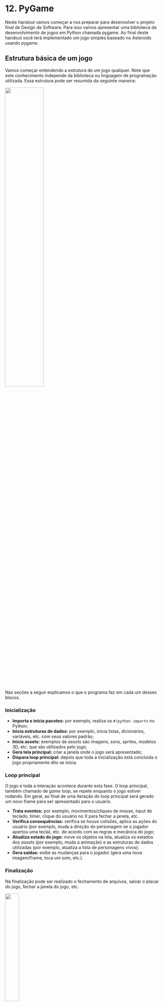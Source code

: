 # 12. PyGame

Neste handout vamos começar a nos preparar para desenvolver o projeto final de Design de Software. Para isso vamos apresentar uma biblioteca de desenvolvimento de jogos em Python chamada pygame. Ao final deste handout você terá implementado um jogo simples baseado no Asteroids usando pygame.

## Estrutura básica de um jogo

Vamos começar entendendo a estrutura de um jogo qualquer. Note que este conhecimento independe da biblioteca ou linguagem de programação utilizada. Essa estrutura pode ser resumida da seguinte maneira:

<img src="../raw/pygame/estrutura.png" width="50%">

Nas seções a seguir explicamos o que o programa faz em cada um desses blocos.

### Inicialização

- **Importa e inicia pacotes:** por exemplo, realiza os `#!python imports` no Python;
- **Inicia estruturas de dados:** por exemplo, inicia listas, dicionários, variáveis, etc. com seus valores padrão;
- **Inicia assets:** exemplos de _assets_ são imagens, sons, sprites, modelos 3D, etc. que são utilizados pelo jogo;
- **Gera tela principal:** criar a janela onde o jogo será apresentado;
- **Dispara loop principal:** depois que toda a inicialização está concluída o jogo propriamente dito se inicia.

### Loop principal

O jogo e toda a interação acontece durante esta fase. O loop principal, também chamado de _game loop_, se repete enquanto o jogo estiver rodando. Em geral, ao final de uma iteração do loop principal será gerado um novo frame para ser apresentado para o usuário.

- **Trata eventos:** por exemplo, movimentos/cliques de mouse, input de teclado, timer, clique do usuário no X para fechar a janela, etc.
- **Verifica consequências:** verifica se houve colisões, aplica as ações do usuário (por exemplo, muda a direção do personagem se o jogador apertou uma tecla), etc. de acordo com as regras e mecânica do jogo;
- **Atualiza estado do jogo:** move os objetos na tela, atualiza os estados dos _assets_ (por exemplo, muda a animação) e as estruturas de dados utilizadas (por exemplo, atualiza a lista de personagens vivos);
- **Gera saídas:** exibe as mudanças para o jogador (gera uma nova imagem/frame, toca um som, etc.).

### Finalização

Na finalização pode ser realizado o fechamento de arquivos, salvar o placar do jogo, fechar a janela do jogo, etc.

<img src="../raw/pygame/pygame-logo.png" width="30%">

O [pygame](https://www.pygame.org/docs/) é um _framework_ (ou _game engine_) para desenvolvimento de jogos em Python, baseado na biblioteca SDL2 (Simple DirectMedia Layer).

## Instalação

Abra o seu terminal (Linux ou MacOS) ou Anaconda Prompt (Windows) e digite:

    pip install pygame

## Preparo para o tutorial

Antes de seguir com o tutorial de pygame, faça o download do arquivo [`referencia.zip` (disponível neste link)](raw/pygame/referencia.zip). Descompacte os arquivos em uma pasta, sem alterar a estrutura de pastas.

!!! Danger "Importante"
    Consulte a [documentação](https://www.pygame.org/docs) se não entender algum dos comandos.

## Criando uma janela

Veremos que será necessário utilizarmos muitos comandos para fazer coisas aparentemente simples, como mostrar uma janela em branco. Não se assuste. Muito desse código se repete de maneira muito semelhante em qualquer jogo que você for desenvolver. Vamos começar então com o exemplo que acabamos de comentar: como mostrar uma janela do pygame. Abra o arquivo `#!python referencia/jogo_v1.py`. Esse arquivo contém comentários que separam o código nos blocos descritos no início deste handout.

<img src="../raw/pygame/jogo_v1.png">

Vamos entender o que esses comandos fazem:

??? info "Código `referencia/jogo_v1.py`"
    ```python linenums="1"
    --8<-- "pygame/raw/pygame/referencia/jogo_v1.py"
    ```

- `#!python pygame.init()` (linha 5): o framework pygame é iniciado. Apenas após este comando é que os recursos do pacote podem ser utilizados;
- `#!python pygame.display.set_mode((500, 400))` (linha 8): cria uma janela com 500 pixels de largura e 400 pixels de altura;
- `#!python pygame.display.set_caption('Hello World!')` (linha 9): define o título da janela (que aparece na barra superior) como o texto `#!python 'Hello World!'`;
- `#!python game = True` (linha 12): a variável `#!python game` será utilizada para indicar que o jogo deve continuar;
- `#!python while game:` (linha 15): continua o jogo enquanto `#!python game` for `#!python True`;
- `#!python for event in pygame.event.get():` (linha 17): `#!python pygame.event.get()` devolve uma lista com todos os eventos (cliques/movimentos de mouse, teclas apertadas, botões da janela apertados, etc.) que ocorreram desde a última vez que essa função foi chamada. O `#!python for` percorre cada um desses eventos, aplicando as consequências necessárias a cada caso;
- `#!python if event.type == pygame.QUIT:` (linha 19): verifica se o tipo do evento é `#!python pygame.QUIT`, ou seja, se o usuário clicou no botão de fechar a janela (consulte a [documentação](https://www.pygame.org/docs/ref/event.html#pygame.event.EventType) para ver mais eventos possíveis);
- `#!python game = False` (linha 20): muda o valor para `#!python False` para que a próxima iteração do loop principal não seja mais executada. Depois disso o programa termina;
- `#!python window.fill((255, 255, 255))` (linha 23): preenche a janela com a cor branca. As cores são valores RGB (Red, Green, Blue) que variam entre 0 e 255. Note que existe um parênteses ao redor dos três valores. Esse parênteses é muito importante, pois define uma _tupla_ (uma sequência de valores, semelhante a uma lista);
- `#!python pygame.display.update()` (linha 26): tudo o que é feito na tela (`#!python window`) não é mostrado para o usuário imediatamente, assim é possível desenhar várias coisas e somente depois de terminar de desenhar mostramos a nova tela (ou frame) para o usuário. Essa função é responsável por mostrar a nova tela que foi desenhada;
- `#!python pygame.quit()` (linha 29): finaliza o pygame. É importante chamar essa função para que ele feche todos os recursos que abriu (por exemplo a janela).

!!! exercise "EXERCÍCIO"
    Aplique as seguintes modificações ao código do `#!python jogo_v1.py`:

    1. Utilize uma janela de 600 X 300 pixels;
    2. Mude o título para `#!python Jogo da/do NOME` (onde `#!python NOME` é o seu nome);
    3. Mude a cor da janela para azul ao invés de branco;
    4. Faça o jogo fechar assim que o usuário apertar qualquer tecla do teclado. Dica: procure pelo evento `#!python pygame.KEYUP`.

## Desenhando na tela

Vamos começar desenhando polígono na tela. Para isso precisamos entender o sistema de coordenadas da tela do pygame (imagem extraída de: [https://medium.com/iothincvit/pygame-for-beginners-234da7d3c56f](https://medium.com/iothincvit/pygame-for-beginners-234da7d3c56f)):

![](raw/pygame/coordenadas.png)

No pygame, o canto superior esquerdo da janela é a origem (ponto `#!python (0, 0)`). O eixo X aumenta **para a direita** e o eixo Y aumenta **para baixo**. Assim, se queremos mostrar uma informação "mais para baixo", devemos **aumentar** o valor de Y.

Abra o arquivo `#!python jogo_v2.py`. A única diferença para a versão 1 são as linhas 24 a 26. Nas linhas 24 e 25 nós definimos uma cor (vermelha) e os vértices de um polígono. Na linha 26 chamamos a função `#!python pygame.draw.polygon`, que recebe uma superfície na qual o polígono será desenhado (no nosso caso, a janela), a cor e os vértices do polígono.

??? info "Código `referencia/jogo_v2.py`"

    ```python linenums="1"
    --8<-- "pygame/raw/pygame/referencia/jogo_v2.py"
    ```

!!! exercise "EXERCÍCIO"
    Modifique o código do `#!python jogo_v2.py` para que ele desenhe a bandeira do Brasil (simplificada, só a parte verde, amarela e azul). Dica: você provavelmente vai querer utilizar a função `#!python pygame.draw.circle`(consulte a [documentação](https://www.pygame.org/docs/ref/draw.html) para entender como utilizá-la).

    Tente mudar a ordem dos desenhos (desenhe primeiro o círculo, depois o polígono). O que acontece? A ordem dos desenhos importa. O novo desenho é sempre feito sobrepondo os desenhos anteriores.

## Desenhando um texto

Talvez você tenha estranhado o título desta seção, mas qualquer texto deve realmente ser desenhado para aparecer na tela. Os caracteres de um texto também são desenhados como pixels. Vamos entender o arquivo `#!python jogo_v3.py`. Antes de abrir o arquivo, execute-o para ver o resultado.

??? info "Código `referencia/jogo_v3.py`"
    ```python linenums="1"
    --8<-- "pygame/raw/pygame/referencia/jogo_v3.py"
    ```

Agora que você já viu o `#!python HELLO WORLD` na tela, vamos entender o código. As mudanças estão nas linhas 15, 16 e 28:

- `#!python font = pygame.font.SysFont(None, 48)` (linha 15): carrega uma nova fonte de texto. Como não passamos nada como o primeiro argumento (`#!python None`), o PyGame vai utilizar a fonte padrão. O segundo argumento é o tamanho da fonte;
- `#!python text = font.render('HELLO WORLD', True, (0, 0, 255))` (linha 16): cria uma imagem a partir da fonte criada na linha anterior com o texto `#!python 'HELLO WORLD'`. O segundo argumento neste momento pode ser sempre `#!python True` (ele faz com que as curvas sejam desenhadas de maneira mais suave). O terceiro argumento é a cor;
- `#!python window.blit(text, (10, 10))` (linha 28): desenha em `#!python window` a imagem `#!python text` na posição `#!python (10, 10)` (lembrando que a origem - ponto (0, 0) - é no canto superior esquerdo). A imagem é delimitada por um retângulo. A posição passada como segundo argumento define a localização do ponto superior esquerdo desse retângulo. Por padrão, sempre que nos referimos à posição da imagem (coordenada $(x, y)$) queremos dizer o seu canto superior esquerdo.

!!! exercise "EXERCÍCIO"
    Modifique o `#!python jogo_v3.py` para que ele desenhe o texto `#!python HELLO` em uma posição (por exemplo, no ponto (10, 10), onde ele já está) e o texto `#!python WORLD` em outro lugar da janela (por exemplo, no ponto (100, 100)).

## Desenhando uma imagem

Como vimos na seção anterior, `#!python text` já era uma imagem que foi desenhada na tela. Assim, não precisamos mudar muito o código para desenhar uma imagem qualquer. Execute o arquivo `#!python jogo_v4.py` e depois abra o código. A principal mudança está na linha 17, na qual carregamos uma imagem de um arquivo ao invés de desenhar um texto em uma imagem. O `#!python .convert()` no final da linha é uma otimização para acelerar o desenho da imagem. É uma boa prática sempre chamar esse método ao carregar uma imagem. Alternativamente pode-se utilizar o `#!python .convert_alpha()` quando a imagem possui transparência.

??? info "Código `referencia/jogo_v4.py`"
    ```python linenums="1"
    --8<-- "pygame/raw/pygame/referencia/jogo_v4.py"
    ```

Aproveitamos para começar a organizar melhor o código. Foram criadas duas constantes, `#!python WIDTH` e `#!python HEIGHT`, para guardar o valor da largura e altura da janela. Assim, sempre que precisarmos dessa informação podemos usar as constantes ao invés de colocar os números diretamente. Isso facilita muito quando queremos alterar o tamanho da janela. Nesse caso não será necessário procurar em todos os lugares do código onde o número aparece. Basta mudar o valor da constante.

!!! exercise "EXERCÍCIO"
    A imagem está grande demais. Modifique o `#!python jogo_v4.py` para mostrar uma imagem menor. Dica: use o comando `#!python image = pygame.transform.scale(image, (125, 166))` para obter uma nova imagem de 125 X 166 pixels.

## Recriando o Asteroids

Asteroids é um jogo de nave que foi muito famoso na década de 80. Consiste em destruir os meteoros que vem em sua direção através de tiros. Nesse tutorial, vamos replicar uma versão simplificada do jogo usando o pygame. Esse tutorial foi baseado no site [KidsCanCode](http://kidscancode.org/lessons/), o qual possui mais tutoriais com mais técnicas de desenvolvimento de jogos.

O arquivo `#!python jogo_v5.py` apresenta uma primeira versão com um único meteoro que fica caindo do topo da tela. Quando sai da tela, ele retorna à posição inicial. Execute o `#!python jogo_v5.py` e depois abra o arquivo para entender o que ele faz.

??? info "Código `referencia/jogo_v5.py`"
    ```python linenums="1"
    --8<-- "pygame/raw/pygame/referencia/jogo_v5.py"
    ```

Este arquivo possui algumas modificações:

- Linhas 18 a 20: carrega as imagens de fundo e do meteoro;
- Linhas 24 a 28: inicializa as variáveis que armazenam a posição e a velocidade do meteoro;
- Linhas 40 e 41: atualiza a posição do meteoro;
- Linhas 43 a 45: verifica se o meteoro saiu da tela. Nesse caso, faz ele voltar para a posição inicial.
- Linhas 49 e 50: desenha a imagem de fundo e depois a imagem do meteoro (note que a imagem de fundo só cobre a janela inteira porque mudamos o tamanho da janela para 480 X 600 pixels - caso contrário uma parte dela ficaria com a cor de fundo).

!!! exercise "EXERCÍCIO"
    O meteoro sempre começa na mesma posição e sempre se move na mesma direção. Vamos deixar o jogo mais interessante sorteando uma posição aleatória. Sorteie valores aleatórios para `#!python meteor_x`, `#!python meteor_y`, `#!python meteor_speedx`, `#!python meteor_speedy` na inicialização do jogo (a partir da linha 24) e quando o meteoro sai da tela (`#!python if` da linha 43). Sugestões de valores aleatórios:

    - `#!python meteor_x = random.randint(0, WIDTH-METEOR_WIDTH)` - o valor de x pode estar entre 0 e a largura da janela menos a largura da imagem do meteoro. Lembre-se que `#!python x` é a esquerda do retângulo que define a imagem;
    - `#!python meteor_y = random.randint(-100, -METEOR_HEIGHT)` - valores negativos significam que o meteoro está acima da janela. Vamos sortear valores de maneira que ele sempre comece o movimento de fora da janela, ou seja, o mais baixo possível é `#!python -METEOR_HEIGHT`. Lembrando que `#!python y` é a coordenada de cima do retângulo da imagem;
    - `#!python meteor_speedx = random.randint(-3, 3)` - se os valores da componente x da velocidade forem muito altos o meteoro vai se mover para um dos lados sem descer muito;
    - `#!python meteor_speedy = random.randint(2, 9)` - velocidades positivas em y significam que o meteoro vai se mover para baixo.

## Controlando a velocidade do jogo

Você percebeu que o meteoro se move muito rapidamente? Isso acontece porque estamos em um loop infinito, cuja velocidade de execução depende da CPU (processador), memória e outras características do equipamento onde estiver sendo executado. Dessa forma a velocidade de deslocamento da nave vai variar conforme a máquina em que o jogo for executado e os programas que estejam nela rodando.

Para controlar o número de iterações do loop por segundo usaremos o seguinte artifício: será criado um relógio, a partir da classe `#!python Clock` do pygame. Essa classe possui um método chamado `#!python tick` que conta quantos milissegundos já se passaram desde a última vez que ele foi chamado. Pegaremos o tempo transcorrido mas não utilizaremos para nada. Mas ao pegar esse tempo especificaremos para o método `#!python tick` que queremos que ele seja executado no máximo 30 vezes por segundo. Dessa forma teremos um efeito colateral útil: o loop será limitado por essa chamada e só executará 30 vezes por segundo também. Assim, em qualquer máquina que o código for executado a velocidade de atualização do jogo será a mesma (exceto, claro, se a máquina for tão lenta que não conseguir executar nessa velocidade).

Aplicamos essas mudanças no arquivo `#!python jogo_v6.py` (linhas 34, 35 e 39). Execute o programa para ver o resultado da mudança.

??? info "Código `referencia/jogo_v6.py`"
    ```python linenums="1"
    --8<-- "pygame/raw/pygame/referencia/jogo_v6.py"
    ```

!!! exercise "EXERCÍCIO"
    Agora parece que limitamos demais o número de execuções do loop principal. A animação parece um pouco travada. Altere a velocidade do jogo para que ele execute 30 frames por segundo ao invés de 15.

## Adicionando mais meteoros

Vamos adicionar mais meteoros ao jogo. Para isso, onde será necessário alterar o nosso código? Temos a inicialização da posição e velocidade do meteoro no começo do código e depois temos a reinicialização desses valores quando o meteoro sai da tela. Além disso, precisamos desenhar os meteoros em um outro lugar. Está começando a ficar complexo, não é mesmo?

### Classes em Python

Antes de criar mais meteoros, vamos então melhorar o nosso código. Para isso vamos utilizar um recurso disponível no Python chamado classes. Em Design de Software não vamos entrar em detalhes sobre o que são classes, nem como montar boas classes. Queremos apenas saber o mínimo para poder utilizá-las.

Neste primeiro momento você pode entender uma classe como um tipo de dados do Python. Na verdade, já trabalhamos com algumas classes, por mais que não tenhamos chamado-as assim: listas, strings e dicionários são algumas das classes disponíveis na linguagem. O interessante é que podemos criar novas classes (ou tipos) no Python. A ideia é semelhante ao que fazemos com um `#!python def`. Primeiro definimos a classe e depois usamos quando for necessário. Suponha, por exemplo, que queremos criar um novo tipo que represente um ponto com coordenadas `#!python x` e `#!python y`. Ele poderia ser feito da seguinte maneira (o exemplo completo está no arquivo `#!python teste_ponto.py`):

```python
class Point:
    def __init__(self):
        self.x = 0
        self.y = 0
```

Isso define uma classe `#!python Point` que possui coordenadas `#!python x` e `#!python y` ambas iguais a zero. Note que apenas definimos esse novo tipo, mas ainda não usamos. A partir desse momento o Python sabe o que é uma lista, o que é uma string e agora também o que é um `#!python Point`. Vamos utilizar esse nosso novo tipo:

```python
ponto = Point()
print('O ponto está nas coordenadas x={0} e y={1}'.format(ponto.x, ponto.y))
```

O código acima vai imprimir: `#!python O ponto está nas coordenadas x=0 e y=0`. O `#!python x` e `#!python y` são variáveis (chamamos de atributos) que estão ligadas àquele `#!python ponto` específico. Podemos inclusive mudar o seu valor:

```python
ponto = Point()
ponto.x = 2
ponto.y = 5
print('O ponto está nas coordenadas x={0} e y={1}'.format(ponto.x, ponto.y))
```

Esse novo código vai imprimir: `#!python O ponto está nas coordenadas x=2 e y=5`. Podemos modificar a nossa classe para que ela receba como argumentos os valores das coordenadas assim que um novo ponto é criado:

```python
class Point:
    def __init__(self, x_coord, y_coord):
        self.x = x_coord
        self.y = y_coord

ponto = Point(4, 1)
print('O ponto está nas coordenadas x={0} e y={1}'.format(ponto.x, ponto.y))
```

Esse novo código vai imprimir: `#!python O ponto está nas coordenadas x=4 e y=1`. A função `#!python __init__` é um tipo de função especial que é chamada quando o novo ponto é criado. Duas observações importantes:

- São **dois underscores** no começo e **dois underscores** no fim (chamamos esse par de dois underscores de _dunder_, ou _double underscore_);
- Essas funções que fazem parte de uma classe sempre recebem um primeiro argumento chamado `#!python self`. Ele é uma variável que guarda o próprio objeto. No nosso exemplo, `#!python self` é o próprio ponto. Por isso, quando fazemos `#!python self.x = 0` estamos guardando na variável (atributo) `#!python x` desse ponto específico o valor `#!python 0`.

Vamos ver mais um exemplo de uma função definida dentro da classe (também chamada de método):

```python
class Point:
    def __init__(self, x_coord, y_coord):
        self.x = x_coord
        self.y = y_coord

    def distance_to(self, other_point):
        dx = other_point.x - self.x
        dy = other_point.y - self.y
        return ((dx**2) + (dy**2)) ** 0.5

p1 = Point(4, 1)
p2 = Point(7, 5)
d = p1.distance_to(p2)
print('A distância de ({0}, {1}) a ({2}, {3}) é {4}'.format(p1.x, p1.y, p2.x, p2.y, d))
```

O programa acima vai imprimir: `#!python A distância de (4, 1) a (7, 5) é 5`. Considere o comando na penúltima linha: `#!python d = p1.distance_to(p2)`. Ele segue uma estrutura muito parecida com o que já fazíamos com strings, por exemplo:

```python
s = 'Insper'
t = s.replace('Ins', 'Su')
print(t)
```

Se você quiser praticar um pouco o uso de classes, faça os exercícios da academia em: [Introdução a classes e orientação a objetos](https://dessoft.insper-comp.com.br/conteudo/classe/exercicios). Também, e mais importante, replique, altere e teste os exemplos acima no VS Code ou no Colab para entender melhor.

### Classes no pygame

O pygame define algumas novas classes que facilitam o desenvolvimento de jogos. Uma dessas classes é o `#!python pygame.sprite.Sprite`. Vamos aprender como usar esse tipo com o exemplo do meteoro. O exemplo a seguir define uma classe do tipo `#!python Meteor`, que estende as funcionalidades de um `#!python pygame.sprite.Sprite` (ou seja, faz tudo que um `#!python Sprite` faz e mais um pouco):

```python
class Meteor(pygame.sprite.Sprite):
    def __init__(self):
        self.image = pygame.image.load('assets/img/meteorBrown_med1.png').convert_alpha()
        self.image = pygame.transform.scale(self.image, (METEOR_WIDTH, METEOR_HEIGHT))
        self.rect = self.image.get_rect()
        self.rect.x = random.randint(0, WIDTH-METEOR_WIDTH)
        self.rect.y = random.randint(-100, -METEOR_HEIGHT)
        self.speedx = random.randint(-3, 3)
        self.speedy = random.randint(2, 9)

    def update(self):
        # Atualizando a posição do meteoro
        self.rect.x += self.speedx
        self.rect.y += self.speedy
        # Se o meteoro passar do final da tela, volta para cima e sorteia
        # novas posições e velocidades
        if self.rect.top > HEIGHT or self.rect.right < 0 or self.rect.left > WIDTH:
            self.rect.x = random.randint(0, WIDTH-METEOR_WIDTH)
            self.rect.y = random.randint(-100, -METEOR_HEIGHT)
            self.speedx = random.randint(-3, 3)
            self.speedy = random.randint(2, 9)
```

Na inicialização do tipo `#!python Meteor` temos o carregamento da imagem e o sorteio das posições e velocidades do meteoro. Todo `#!python Sprite` deve definir um atributo `#!python image` e um `#!python rect`. Eles são utilizados para desenhar a imagem. O `#!python rect` define a posição do retângulo da imagem e oferece algumas vantagens, como podemos ver na condição do `#!python if`. Um retângulo é um outro tipo definido pelo pygame, que possui, além da posição `#!python x` e `#!python y`, outros atributos úteis, como `#!python top`, `#!python left`, `#!python right`, `#!python bottom`, `#!python centerx` e `#!python centery`. Usamos alguns desses exemplos no `#!python if`, simplificando as comparações.

O método `#!python update` será chamado quando quisermos atualizar a posição do meteoro, ou seja, em cada iteração do loop principal.

O arquivo `#!python jogo_v7.py` cria a classe `#!python Meteor` e substitui o código referente ao meteoro da versão anterior. Execute-o para ver o resultado e depois abra o código. Note que a classe `#!python Meteor` está ligeiramente diferente da que apresentamos acima. A diferença é que ao invés de carregar a imagem dentro do `#!python __init__`, nós já recebemos uma imagem carregada no `#!python __init__` (linha 25). Essa diferença é importante, pois ao invés de carregar uma nova imagem para cada novo meteoro, nós carregamos a imagem apenas uma vez e usamos a mesma imagem carregada em todos os meteoros. Também adicionamos uma linha no começo do `#!python __init__`, com `#!python pygame.sprite.Sprite.__init__(self)`. Como o `#!python Meteor` é uma estensão da classe `#!python pygame.sprite.Sprite`, nós precisamos inicializar o resto do `#!python Sprite`. Não se preocupe se não entender todos os detalhes. Por enquanto basta saber que essa linha é obrigatória.

??? info "Código `referencia/jogo_v7.py`"
    ```python linenums="1"
    --8<-- "pygame/raw/pygame/referencia/jogo_v7.py"
    ```

As principais mudanças nesta versão são:

- Linhas 24 a 46: definição da classe `#!python Meteor`;
- Linhas 54 e 55: criação de dois meteoros. Note que o código que sorteava a posição do meteoro (linhas 27 a 32 do `#!python jogo_v6.py`) agora está na inicialização (construtor) da classe `#!python Meteor`, assim, ao criar dois meteoros, cada um será sorteado com posições e velocidades distintas;
- Linhas 69 e 70: atualização da posição dos meteoros. A lógica de atualização da posição agora está concentrada na classe `#!python Meteor`, assim não precisamos mais das linhas 49 a 57 do `#!python jogo_v6.py`;
- Linhas 76 e 77: desenhando os meteoros. O código é bastante semelhante ao que tínhamos antes, mas agora utilizamos a imagem e o rect (que define a posição da imagem) guardados como atributos de cada meteoro.

!!! exercise "EXERCÍCIO"
    Modifique o `#!python jogo_v7.py` para que ele tenha 4 meteoros ao invés de 2.

## Adicionando mais meteoros ainda

Conforme criamos mais meteoros, começa a ficar inviável utilizarmos uma variável para cada meteoro. Uma soluções (que já ajudaria muito), seria criarmos uma lista com todos os meteoros. O pygame define um novo tipo chamado `#!python pygame.sprite.Group`, que é como uma lista, mas que tem algumas funcionalidades adicionais.

O `#!python jogo_v8` utiliza o `#!python pygame.sprite.Group` para criar vários grupos de uma vez. As principais mudanças neste arquivo são:

??? info "Código `referencia/jogo_v8.py`"
    ```python linenums="1"
    --8<-- "pygame/raw/pygame/referencia/jogo_v8.py"
    ```

- Linhas 54 a 58: criação de um grupo de sprites e um `#!python for` que cria e adiciona vários meteoros no grupo;
- Linha 72: atualiza todos os sprites de uma vez. Por trás dos panos o pygame percorre todos os sprites dentro daquele grupo e chama o método `#!python update` de cada um deles;
- Linha 78: desenha todos os sprites de uma vez. Por trás dos panos o pygame percorre todos os sprites, desenhando um por um.

!!! exercise "EXERCÍCIO"
    Modifique o `#!python jogo_v8.py` para que ele tenha 15 meteoros ao invés de 8. Além disso, vamos começar a nos preparar para implementar o jogador. Crie uma nova classe chamada `#!python Ship` que também estende o tipo `#!python pygame.sprite.Sprite` com a imagem `#!python assets/img/playerShip1_orange.png`. A nave não deve se mover (não precisa implementar o `#!python update`). Utilize os valores `#!python self.rect.centerx = WIDTH / 2` e `#!python self.rect.bottom = HEIGHT - 10`.

## Adicionando a nave

O `#!python jogo_v9.py` adiciona a classe `#!python Ship` e cria uma nave. Ainda não é possível mover a nave, mas a classe já está preparada para isso. As principais mudanças são:

??? info "Código `referencia/jogo_v9.py`"
    ```python linenums="1"
    --8<-- "pygame/raw/pygame/referencia/jogo_v9.py"
    ```

- Linhas 23 e 24: carrega a imagem da nave e redimensiona para um tamanho menor;
- Linhas 28 a 47: define a classe `#!python Ship`. O método `#!python update` atualiza a posição `#!python x` aplicando a velocidade e o `#!python if` garante que a nave não saia da janela. Sempre que a nave sai da janela ela é movida para dentro da janela novamente. Note que a nave ainda não vai se mover, pois a velocidade no eixo x é zero. Além disso, não implementamos o movimento no eixo y, pois queremos que a nave apenas se mova para os lados;
- Linhas 79 a 82: mudança do nome do grupo para `#!python all_sprites`, pois agora guardaremos todos os sprites nesse mesmo grupo. Uma nave é criada e armazenada na variável `#!python player`. Esse `#!python player` é adicionado ao `#!python all_sprites`, assim ao chamar `#!python all_sprites.update()` e `#!python all_sprites.draw(window)`, todos os meteoros e a nave serão atualizados e desenhados em um único comando.

!!! exercise "EXERCÍCIO"
    Modifique o `#!python jogo_v9.py` para que a nave se mova com velocidade 5 para a esquerda. Se quiser, faça o seguinte teste adicional. Comente os blocos do `#!python if` e `#!python else` do `#!python update` da nave e veja o que acontece.

## Movimento da nave

Finalmente vamos adicionar alguma interação! Queremos que o jogador possa controlar o movimento da nave usando o teclado. Assim, quando ele apertar as setas do teclado para a esquerda ou para a direita, a nave deve se mover. Lembre-se que no início deste handout falamos que teclas apertadas são eventos. O tratamento de eventos é uma das etapas do loop principal. Até agora só utilizamos o tratamento de eventos para verificar se o usuário fechou a janela do jogo. O `#!python jogo_v10.py` adiciona o tratamento dos eventos das setas do teclado. As principais mudanças estão nas linhas 98 a 110.

??? info "Código `referencia/jogo_v10.py`"

    ```python linenums="1"
    --8<-- "pygame/raw/pygame/referencia/jogo_v10.py"
    ```

Quando o jogador aperta uma tecla (evento do tipo `#!python pygame.KEYDOWN`), se a tecla apertada for a seta para a direita ou para a esquerda, nós aumentamos ou diminuimos a velocidade da nave. QUando o jogador solta a tecla (evento do tipo `#!python pygame.KEYUP`), se a tecla apertada for a seta para a direita ou para a esquerda, nós desfazemos a ação daquela tecla (diminuir ou aumentar a velocidade da nave). Note que esses eventos só ocorrem no instante em que a tecla é apertada. Se o jogador apertar a tecla e não soltar, o evento `#!python pygame.KEYDOWN` só será recebido uma vez e assim a velocidade só vai aumentar uma vez.

!!! exercise "EXERCÍCIO"
    Modifique o `#!python jogo_v10.py` para que a nave se mova com metade da velocidade.

## Tratamento de colisões da nave com os meteoros

Já podemos movimentar a nave, mas quando um meteoro encosta na nave, nada acontece. Queremos que o jogo acabe quando um meteoro encostar na nave. O `#!python jogo_v11.py` implementa essa funcionalidade. O pygame disponibiliza uma função que verifica se houve uma colisão entre um sprite e um grupo de sprites, o `#!python pygame.sprite.spritecollide`. Essa função recebe um sprite, um grupo de sprites e um valor booleano que indica se, ao ocorrer uma colisão, o elemento do grupo que colidiu com o sprite deve morrer ou não (morrer nesse caso significa que o sprite deixará de existir). As principais mudanças neste arquivo são:

??? info "Código `referencia/jogo_v11.py`"
    ```python linenums="1"
    --8<-- "pygame/raw/pygame/referencia/jogo_v11.py"
    ```

- Linhas 80 e 88: criação de mais um grupo de sprites. Cada meteoro é colocado em dois grupos, no grupo de todos os sprites (`#!python all_sprites`), que é utilizado para atualizar e desenhar todos os sprites na tela, e o grupo dos meteoros (`#!python all_meteors`), que será utilizado para verificar a colisão da nave com todos os meteoros de uma vez;
- Linha 119: verifica a colisão do `#!python player` (nave) com o `#!python all_meteors`. A função retorna uma lista com todos os meteoros que colidiram com a nave. Se ela não estiver vazia significa que houve uma colisão.

!!! exercise "EXERCÍCIO"
    A versão atual faz com que os meteoros morram ao encostar na nave, mas nada além disso acontece. Modifique o `#!python jogo_v11.py` para que o jogo acabe se a nave colidir com um meteoro (dica: basta verificar uma condição e modificar `#!python game` para `#!python False`).

## Fazendo a nave atirar

Vamos implementar a funcionalidade de tiro. Queremos que um tiro seja criado quando o jogador apertar a tecla `#!python ESPAÇO`. Execute o `#!python jogo_v12.py` para ver o resultado. Depois abra o código.

??? info "Código `referencia/jogo_v12.py`"
    ```python linenums="1"
    --8<-- "pygame/raw/pygame/referencia/jogo_v12.py"
    ```

Neste código, criamos um sprite `#!python Bullet` e um novo método `#!python shoot` na classe `#!python Ship`. Esse método será chamado sempre que quisermos que a nave atire. O problema é que o sprite precisa ser adicionado ao grupo de sprites para ser desenhado, mas como ele será criado dentro do método `#!python shoot`, nós não temos acesso às variáveis que estão no nosso programa. A solução para esse problema é guardar o grupo dentro do jogador. Assim, quando ele atirar ele já terá acesso ao grupo para adicionar a nova bala. Fazemos isso modificando o `#!python __init__` (construtor) do `#!python Ship`. Além da imagem da nave ele passará a receber o grupo de todos os sprites, um grupo para guardar as balas e a imagem da bala. Esses valores são guardados dentro da nave nas linhas 39 a 41. Esses valores são utilizados pelo método `#!python shoot` (linhas 53 a 57). As principais mudanças nesta versão são:

- Linhas 30 e 39 a 41: quando é criada, a nave recebe o grupo de sprites, o grupo de balas e a imagem da bala. Ela armazena esses valores nos atributos (variáveis disponíveis no `#!python self`) para usar quando o `#!python shoot` for chamado;
- Linhas 53 a 57: método `#!python shoot`. Esse método será chamado quando a tecla espaço for apertada. Uma nova bala é criada e adicionada nos grupos de sprites e de balas;
- Linhas 84 a 104: classe `#!python Bullet`. Uma bala só se move para cima com velocidade 10. Quando ela não está mais visível ela morre (`#!python self.kill()`);
- Linhas 114 e 116: um novo grupo de balas é criado. O grupo de sprites, o grupo de balas e a imagem da bala são utilizadas para que um `#!python Ship` seja criado. Esse `#!python Ship` vai armazenar esses valores dentro de si mesmo;
- Linhas 140 e 141: quando a tecla `#!python ESPAÇO` é apertada a nave atira.

Note que não precisamos mudar as linhas que chamam o `#!python update` dos sprites e que desenham (`#!python draw`) todos os sprites, pois as balas também serão adicionadas no grupo de todos os sprites (`#!python all_sprites`).

!!! exercise "EXERCÍCIO"
    As balas ainda não tem nenhum efeito sobre os meteoros. Implemente a colisão das balas com os meteoros. A função `#!python pygame.sprite.spritecollide` verificava se **um** sprite havia colidido com **algum sprite de um grupo**. Agora queremos verificar se **algum sprite do grupo** de balas colidiu com **algum sprite do grupo** de meteoros. Para isso temos a função `#!python pygame.sprite.groupcollide`, que recebe dois grupos de sprites e dois valores booleanos (`#!python True` ou `#!python False`) que indicam se um elemento do primeiro grupo deve morrer ao colidir com algum elemento do segundo grupo e vice-versa.

    **Importante:** essa função retorna um dicionário no qual as chaves são elementos do primeiro grupo (primeiro argumento da função) e os valores são listas de elementos do segundo grupo (segundo argumento) que colidiram com ele. Se esse dicionário estiver vazio significa que não houve nenhuma colisão entre os dois grupos.

    Faça com que, ao colidirem, tanto a bala, quanto o meteoro morram. Você vai notar que depois de um tempo não haverá mais nenhum meteoro. Não se preocupe com isso por enquanto.

## Adicionando som

O pygame também é capaz de tocar sons. Para isso, além de carregar os arquivos de áudio, é necessário inicializar o uso de sons no pygame com a função `#!python pygame.mixer.init()`. O `#!python jogo_v13.py` implementa os sons de explosão e tiro da nave. As principais modificações são:

??? info "Código `referencia/jogo_v13.py`"
    ```python linenums="1"
    --8<-- "pygame/raw/pygame/referencia/jogo_v13.py"
    ```

- Linha 8: inicialização do módulo de áudio do pygame;
- Linhas 30 a 34: carrega os arquivos de áudio;
- Linhas 39 e 51: `#!python Ship` recebe o som do tiro como argumento extra e armazena como atributo;
- Linha 68: toca o som do tiro;
- Linha 136: começa a tocar o som de fundo em loop;
- Linhas 167 a 172: implementa o exercício 12. Verifica as colisões entre todos os meteoros e todas as balas. Para cada meteoro que colidiu é criado um novo meteoro para substituí-lo;
- Linhas 178 e 179: toca o som de explosão da nave e espera 1 segundo para o som terminar de tocar antes de finalizar o jogo.

!!! exercise "EXERCÍCIO"
    Modifique o `#!python jogo_v13.py` para tocar o `#!python destroy_sound` sempre que um meteoro for destruído.

## Refatorando mais uma vez o código

O código já está bastante complexo. Lembrando que é sempre uma boa prática tomar um tempo para melhorar o código antes que ele se torne um caos completo, vamos refatorá-lo mais um pouco. Um dos problemas é a quantidade de argumentos que precisamos passar quando criamos um `#!python Ship` (e tudo isso só por causa do tiro). Além disso, temos diversas variáveis para as imagens e sons que carregamos.

No arquivo `#!python jogo_v14.py` adicionamos todos os assets em um novo dicionário `#!python assets` e os grupos em um dicionário `#!python groups`. Agora é possível diminuir a quantidade de argumentos recebidos na construção do `#!python Ship` sem ser necessário carregar os assets todas as vezes.

??? info "Código `referencia/jogo_v14.py`"
    ```python linenums="1"
    --8<-- "pygame/raw/pygame/referencia/jogo_v14.py"
    ```

!!! exercise "EXERCÍCIO"
    Os sons `#!python boom_sound` e `#!python destroy_sound` ainda não estão armazenados em `#!python assets`. Para manter a consistência, adicione-os no dicionário e atualize o código necessário (onde esses sons são tocados).

## Adicionando animações

As imagens do nosso jogo ainda são muito estáticas. Elas se movem pela tela, mas são sempre as mesmas. Vamos adicionar uma animação de explosão. Para isso, vamos criar um novo sprite que atualiza a imagem em intervalos fixos de tempo. O `#!python jogo_v15.py` implementa essa animação. As principais mudanças são:

??? info "Código `referencia/jogo_v15.py`"
    ```python linenums="1"
    --8<-- "pygame/raw/pygame/referencia/jogo_v15.py"
    ```

- Linhas 28 a 35: carrega as imagens da animação da explosão e guarda em uma lista. Adiciona a lista no dicionário `#!python assets`;
- Linhas 124 a 170: classe `#!python Explosion`:
  - Linha 131: armazena a lista de imagens da animação em um atributo. Uma animação nada mais é que uma sucessão de imagens mostradas em um intervalo curto de tempo;
  - Linhas 134 a 137: coloca a primeira imagem da animação no atributo `#!python self.image` e define sua posição;
  - Linha 140: armazena o instante de tempo atual. Depois que passar `#!python self.frame_ticks` milissegundos a partir desse instante a próxima imagem será mostrada;
  - Linhas 154 a 170: método de atualização. Verifica se já se passaram `#!python self.frame_ticks` milissegundos desde que a última imagem foi mostrada. Em caso afirmativo, mostra a próxima imagem. Se já não existem mais imagens para mostrar, mata o sprite.
- Linhas 236 e 237: cria o sprite de animação de explosão no mesmo lugar onde um meteoro foi explodido.

!!! exercise "EXERCÍCIO"
    Limite os tiros da nave a um tiro a cada 500 milissegundos. Dica: a lógica será semelhante à decisão de mostrar a próxima imagem da animação (a resposta estará no `#!python jogo_v16.py`).

## Adicionando estados

Agora os meteoros estão bem legais, mas e a nave? Vamos agora introduzir um truque super útil para jogos (e vários outros programas de computador): a **máquina de estados**. Com uma máquina de estados, o programa apresenta comportamentos diferentes para cada estados. Esse é apenas o nome que damos para uma forma de estruturar o nosso código. Na prática você vai perceber que essa modificação não passa de um conjunto de `#!python ifs`. No nosso jogo teremos a princípio 3 estados:

1. `#!python DONE`: o jogo terminou;
1. `#!python PLAYING`: o jogador está jogando;
1. `#!python EXPLODING`: a nave está explodindo. Nesse estado o jogador não pode fazer nada (se ele apertar alguma coisa no teclado nada vai acontecer).

A mudança para máquina de estados foi aplicada no `#!python jogo_v16.py`. Observe que no novo arquivo mudamos o mecanismo do loop de jogo. Antes usávamos uma variável booleana para indicar se o jogo estava rodando ou não. Agora temos uma variável com um número inteiro que indica em qual estado estamos: rodando o jogo normalmente, estado de explosão da nave, ou se o jogo acabou. As principais mudanças são:

??? info "Código `referencia/jogo_v16.py`"
    ```python linenums="1"
    --8<-- "pygame/raw/pygame/referencia/jogo_v16.py"
    ```

- Linhas 59, 60 e 74 a 81: resposta do exercício 15;
- Linhas 206 a 209: definindo constantes com o valor de cada estado (poderia ser qualquer valor) e definindo o estado inicial como `#!python PLAYING`. Note que apagamos a variável `#!python game` do código inteiro;
- Linha 213: condição do loop principal depende do estado. O jogo para quando `#!python state` é igual a `#!python DONE`, ou seja, `#!python 0`;
- Linha 220: muda o estado para `#!python DONE` se o jogador apertou no X para fechar a janela;
- Linha 222: só aplica as consequências de eventos de teclado se o estado for `#!python PLAYING`;
- Linha 244: verifica colisões apenas se o estado for `#!python PLAYING`;
- Linhas 263 a 265: mata a nave (para ela sumir) e cria uma explosão no lugar;
- Linhas 266 a 268: muda o estado para `#!python EXPLODING` e armazena o instante de tempo em que esse estado começou. A variável `#!python explosion_duration` guarda a duração da animação de explosão com um adicional de 400 milissegundos;
- Linhas 269 a 272: se o estado for `#!python EXPLODING` verifica se já passou o tempo necessário para a animação da explosão e depois termina o jogo (muda o estado para `#!python DONE`).

Note que com o uso da máquina de estados não precisamos mais do `#!python time.sleep(1)` para esperar antes do jogo terminar.

!!! exercise "EXERCÍCIO"
    Modifique o `#!python jogo_v16.py` para que o jogo nunca acabe, ou seja, depois que a nave termina de explodir ela ressurge na posição inicial (a resposta estará no `#!python jogo_v17.py`).

## Adicionando um placar

Vamos utilizar uma fonte com jeitão de arcade dos anos 80. Já vimos como desenhar texto na tela, então juntando esses conhecimentos podemos mostrar o placar ao longo do jogo. O `#!python jogo_v17.py` implementa essa funcionalidade. As principais mudanças são:

??? info "Código `referencia/jogo_v17.py`"
    ```python linenums="1"
    --8<-- "pygame/raw/pygame/referencia/jogo_v17.py"
    ```

- Linha 35: carrega a fonte que será utilizada para mostrar o placar;
- Linhas 212 e 265: inicializa o placar com `#!python 0`. Toda vez que um meteoro explode o jogador ganha 100 pontos;
- Linhas 213, 230, 240 e 276: cria um dicionário de teclas que guarda se uma tecla estava pressionada ou não. Quando ocorre um evento de tecla levantada (`#!python pygame.KEYUP`), verifica se essa tecla estava previamente pressionada. Isso é necessário para evitar um problema quando a nave explode enquanto uma tecla está apertada. Nesse caso, quando a nave é recriada e o jogador solta a tecla seria aplicada uma velocidade contrária. Por esse motivo, na linha 276 o dicionário é apagado quando o estado muda para `#!python EXPLODING`;
- Linhas 282 a 284: resposta do exercício 16;
- Linhas 293 a 296: desenha o placar.

!!! exercise "EXERCÍCIO"
    Modifique o `#!python jogo_v17.py` para que o placar seja zerado quando a nave explode.

## Sistema de vidas

O `#!python jogo_v18.py` implementa um sistema de vidas. O jogador terá 3 vidas. Depois que morrer 3 vezes o jogo termina. As principais mudanças são:

??? info "Código `referencia/jogo_v18.py`"
    ```python linenums="1"
    --8<-- "pygame/raw/pygame/referencia/jogo_v18.py"
    ```

- Linhas 214 e 274: inicializa o número de vidas com 3 e diminui toda vez que a nave explode;
- Linhas 284 a 286: se a quantidade de vidas chegar a zero o jogo termina;
- Linhas 304 a 307: desenha as vidas.

!!! exercise "EXERCÍCIO"
    Modifique o `#!python jogo_v18.py` para que o jogador ganhe automaticamente uma vida a cada 1.000 pontos. A resposta estará no `#!python jogo_v19.py`.

## Melhorando a colisão

Talvez você tenha percebido que a colisão entre sprites nem sempre é muito boa. Isso acontece porque as colisões são feitas por padrão entre as imagens, ou seja, entre os retângulos (mesmo que sejam transparentes). O `#!python jogo_v19.py` utiliza uma função mais precisa de colisão. Para isso é necessário criar máscaras de colisão. Uma máscara de colisão é uma imagem na qual os valores iguais a zero serão ignorados no teste de colisão. Para utilizar a colisão entre máscaras é necessário que o sprite possua um atributo `#!python mask`. As principais mudanças são:

??? info "Código `referencia/jogo_v19.py`"
    ```python linenums="1"
    --8<-- "pygame/raw/pygame/referencia/jogo_v19.py"
    ```

- Linhas 52, 96 e 123: cria as máscaras de colisão a partir da imagem do sprite;
- Linhas 256 e 274: define que as colisões devem ser realizadas usando máscaras;
- Linhas 270 e 271: resposta do exercício 18.

## Separando o código em mais funções

Este código está ficando muito grande! Está na hora de quebrar esse monolito em funções simples. Isso vai facilitar o desenvolvimento de novas telas de jogo. O `#!python jogo_v20.py` cria as funções `#!python load_assets` e `#!python game_screen` que extraem o carregamento dos assets e a lógica do jogo. Nessa versão não existe nenhuma mudança, visualmente falando, mas essa refatoração vai ser bastante útil para o próximo passo. Principais mudanças:

??? info "Código `referencia/jogo_v20.py`"
    ```python linenums="1"
    --8<-- "pygame/raw/pygame/referencia/jogo_v20.py"
    ```

- Linhas 22 a 46: função que carrega os assets. É exatamente o mesmo código de antes, mas agora dentro de uma função;
- Linhas 192 a 320: função que executa o loop principal. É exatamente o mesmo código de antes, mas agora dentro de uma função.

## Separando o código em arquivos diferentes

Abra o arquivo `#!python jogo_21.py`. Onde está todo aquele código? O código do arquivo `#!python jogo_20.py` foi separado em 5 arquivos:

- `#!python jogo_21.py` - possui apenas a lógica mais geral do jogo: inicializa o pygame, chama a tela do jogo e finaliza o pygame;

??? info "Código `referencia/jogo_v21.py`"
    ```python linenums="1"
    --8<-- "pygame/raw/pygame/referencia/jogo_v21.py"
    ```

- `#!python game_screen.py` - função com o loop principal do jogo;

??? info "Código `referencia/game_screen.py`"
    ```python linenums="1"
    --8<-- "pygame/raw/pygame/referencia/game_screen.py"
    ```

- `#!python sprites.py` - definição das classes do jogo;

??? info "referencia/sprites.py"
        
    ```python linenums="1"
    --8<-- "pygame/raw/pygame/referencia/sprites.py"
    ```

- `#!python assets.py` - função de carregamento de assets do jogo;

??? info "Código `referencia/assets.py`"
        
    ```python linenums="1"
    --8<-- "pygame/raw/pygame/referencia/assets.py"
    ```

- `#!python config.py`- constantes.

??? info "Código `referencia/config.py`"
    ```python linenums="1"
    --8<-- "pygame/raw/pygame/referencia/config.py"
    ```

Lembra quando precisamos de uma função da biblioteca de matemática e damos um `#!python import math`? Quando queremos utilizar um valor ou função que foi definida em outro arquivo também usamos o `#!python import`. Essa divisão em arquivos facilita o desenvolvimento concorrente do jogo pelos membros da equipe.

## Adicionando uma tela inicial

Essa refatoração toda não foi em vão. No `#!python jogo_v22.py` vemos como essa refatoração ajudou a desenvolver uma nova tela de jogo! Vemos também o truque da máquina de estados para organizar a aplicação principal. Agora não temos muitas, linhas, mas as mudanças estão nas linhas 17 a 24.

??? info "Código `referencia/jogo_v22.py`"
    ```python linenums="1"
    --8<-- "pygame/raw/pygame/referencia/jogo_v22.py"
    ```

!!! exercise "EXERCÍCIO"
    Modifique o `#!python jogo_v22.py` para adicionar uma tela de game over.

# Referências

- [Vídeos do professor Luciano Soares](https://www.youtube.com/playlist?list=PLtxxzP8ZeBUsMrPgEbNbZ7GCAMiwoNccv)
- [https://www.pygame.org/docs/](https://www.pygame.org/docs/)
- [http://kidscancode.org/blog/2016/08/pygame_shmup_part_1/](http://kidscancode.org/blog/2016/08/pygame_shmup_part_1/)
